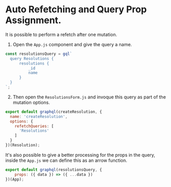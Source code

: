 # Auto Refetching and Query Prop Assignment.

It is possible to perform a refetch after one mutation.

1. Open the `App.js` component and give the query a name.

  ```js
  const resolutionsQuery = gql`
    query Resolutions {
        resolutions {
            _id
            name
        }
    }
  `;
  ```

2. Then open the `ResolutionsForm.js` and invoque this query as part of the mutation options.

  ```js
  export default graphql(createResolution, { 
    name: 'createResolution',
    options: {
      refetchQueries: [
        'Resolutions'
      ]
    }
  })(Resolution);
  ```

It's also possible to give a better processing for the props in the query, inside the `App.js` we can define this as an arrow function.

  ```js
  export default graphql(resolutionsQuery, {
      props: ({ data }) => ({ ...data })
  })(App);
  ```